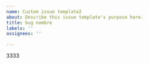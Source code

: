 ```yaml
---
name: Custom issue template2
about: Describe this issue template's purpose here.
title: bug nombre
labels: ''
assignees: ''

---
```


3333

